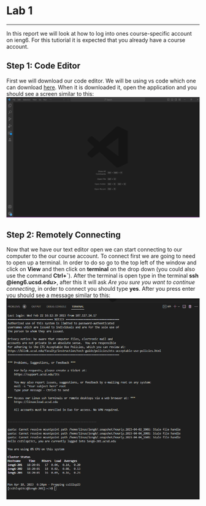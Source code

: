 # Lab 1
---
In this report we will look at how to log into ones course-specific account on ieng6. 
For this tutiorial it is expected that you already have a course account.

## Step 1: Code Editor
First we will download our code editor. We will be using vs code which one can 
download [here](https://code.visualstudio.com/download). When it is downloaded
it, open the application and you should see a screen similar to this: 
![VS code open](https://github.com/awnjike/cse15l-lab-reports/blob/main/VS%20pic.png)

## Step 2: Remotely Connecting
Now that we have our text editor open we can start connecting to our computer to the our 
course account. To connect first we are going to need to open up a terminal. In order to
do so go to the top left of the window and click on **View** and then click on **terminal** 
on the drop down (you could also use the command **Ctrl+`**). After the terminal is open
type in the terminal **ssh <your username>@ieng6.ucsd.edu>**, after this it will ask
*Are you sure you want to continue connecting*, in order to connect you should type 
**yes**. After you press enter you should see a message similar to this:
![VS terminal result](https://github.com/awnjike/cse15l-lab-reports/blob/main/ScreenshotTerm.png)


